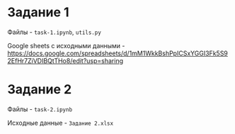 # Задание 1

Файлы - `task-1.ipynb`, `utils.py`

Google sheets с исходными данными - https://docs.google.com/spreadsheets/d/1mM1WkkBshPpICSxYGGI3Fk5S92EfHr7ZiVDIBQtTHo8/edit?usp=sharing

# Задание 2

Файлы - `task-2.ipynb`

Исходные данные - `Задание 2.xlsx`
